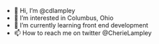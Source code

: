 - 👋 Hi, I’m @cdlampley
- 👀 I’m interested in Columbus, Ohio
- 🌱 I’m currently learning front end development
- 📫 How to reach me on twitter @CherieLampley

<!---
cdlampley/cdlampley is a ✨ special ✨ repository because its `README.md` (this file) appears on your GitHub profile.
You can click the Preview link to take a look at your changes.
--->
